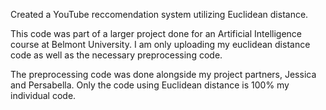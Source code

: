 Created a YouTube reccomendation system utilizing Euclidean distance.

This code was part of a larger project done for an Artificial Intelligence course at Belmont University. I am only uploading my euclidean distance code as well as the necessary preprocessing code.

The preprocessing code was done alongside my project partners, Jessica and Persabella. Only the code using Euclidean distance is 100% my individual code.
